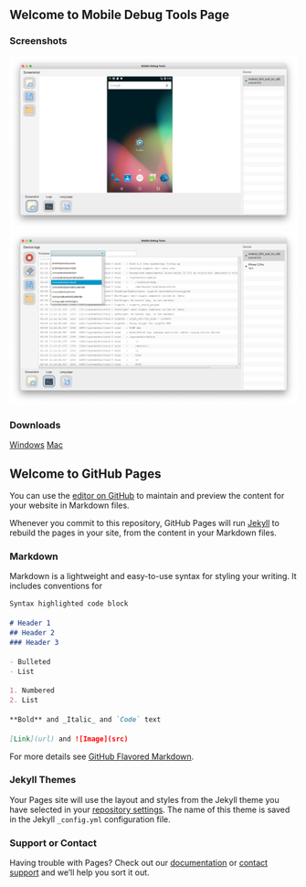 ## Welcome to Mobile Debug Tools Page

### Screenshots
![Image](/images/Screenshot%202021-03-02%20at%2009.10.00.png)
![Image](/images/Screenshot%202021-03-02%20at%2009.10.42.png)

### Downloads

[Windows](https://drive.google.com/file/d/1ij-kg8saGEHm6OMLi9ik4jDr4CoN4itZ/view?usp=sharing)
[Mac](https://drive.google.com/file/d/1hwvTh7KO1c78YN-Guc8tiQq6EIIynCch/view?usp=sharing)

## Welcome to GitHub Pages

You can use the [editor on GitHub](https://github.com/sergei4/MobileDebugTools/edit/gh-pages/index.md) to maintain and preview the content for your website in Markdown files.

Whenever you commit to this repository, GitHub Pages will run [Jekyll](https://jekyllrb.com/) to rebuild the pages in your site, from the content in your Markdown files.

### Markdown

Markdown is a lightweight and easy-to-use syntax for styling your writing. It includes conventions for

```markdown
Syntax highlighted code block

# Header 1
## Header 2
### Header 3

- Bulleted
- List

1. Numbered
2. List

**Bold** and _Italic_ and `Code` text

[Link](url) and ![Image](src)
```

For more details see [GitHub Flavored Markdown](https://guides.github.com/features/mastering-markdown/).

### Jekyll Themes

Your Pages site will use the layout and styles from the Jekyll theme you have selected in your [repository settings](https://github.com/sergei4/MobileDebugTools/settings). The name of this theme is saved in the Jekyll `_config.yml` configuration file.

### Support or Contact

Having trouble with Pages? Check out our [documentation](https://docs.github.com/categories/github-pages-basics/) or [contact support](https://support.github.com/contact) and we’ll help you sort it out.
